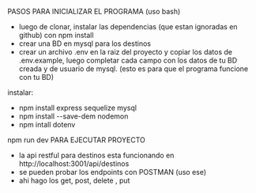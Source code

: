 PASOS PARA INICIALIZAR EL PROGRAMA (uso bash)
- luego de clonar, instalar las dependencias (que estan ignoradas en github) con npm install 
- crear una BD en mysql para los destinos 
- crear un archivo .env en la raiz del proyecto y copiar los datos de .env.example, luego completar cada campo con los datos de tu BD creada y de usuario de mysql. (esto es para que el programa funcione con tu BD)

instalar:
- npm install express sequelize mysql
- npm install --save-dem nodemon
- npm intall dotenv

npm run dev PARA EJECUTAR PROYECTO
- la api restful para destinos esta funcionando en http://localhost:3001/api/destinos
- se pueden probar los endpoints con POSTMAN (uso ese)
- ahi hago los get, post, delete , put
